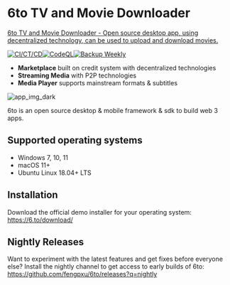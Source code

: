 # 6to TV and Movie Downloader

[6to TV and Movie Downloader - Open source desktop app, using decentralized technology, can be used to upload and download movies.](https://6.to/)

[![CI/CT/CD](https://github.com/tanshuai/alphabiz/actions/workflows/release-nightly.yml/badge.svg)](https://github.com/tanshuai/alphabiz/actions/workflows/release-nightly.yml)[![CodeQL](https://github.com/tanshuai/alphabiz/actions/workflows/codeql-analysis.yml/badge.svg)](https://github.com/tanshuai/alphabiz/actions/workflows/codeql-analysis.yml)[![Backup Weekly](https://github.com/tanshuai/alphabiz/actions/workflows/weekly.yml/badge.svg)](https://github.com/tanshuai/alphabiz/actions/workflows/weekly.yml)

- **Marketplace** built on credit system with decentralized technologies
- **Streaming Media** with P2P technologies
- **Media Player** supports mainstream formats & subtitles

![app_img_dark](https://user-images.githubusercontent.com/6119266/215316607-afc89fc8-20ad-406d-ad51-02af86bba3b8.jpg)

6to is an open source desktop & mobile framework & sdk to build web 3 apps.

## Supported operating systems

- Windows 7, 10, 11
- macOS 11+
- Ubuntu Linux 18.04+ LTS 

## Installation

Download the official demo installer for your operating system: https://6.to/download/

## Nightly Releases

Want to experiment with the latest features and get fixes before everyone else? Install the nightly channel to get access to early builds of 6to: https://github.com/fengpxu/6to/releases?q=nightly

